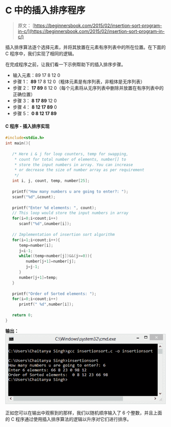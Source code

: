 # C 中的插入排序程序

> 原文： [https://beginnersbook.com/2015/02/insertion-sort-program-in-c/](https://beginnersbook.com/2015/02/insertion-sort-program-in-c/)

插入排序算法逐个选择元素，并将其放置在元素有序列表中的所在位置。在下面的 C 程序中，我们实现了相同的逻辑。

在完成程序之前，让我们看一下示例帮助下的插入排序步骤。

+   输入元素：89 17 8 12 0
+   步骤 1： **89** 17 8 12 0（粗体元素是有序列表，非粗体是无序列表）
+   步骤 2： **17 89** 8 12 0（每个元素将从无序列表中删除并放置在有序列表中的正确位置）
+   步骤 3： **8 17 89** 12 0
+   步骤 4： **8 12 17 89** 0
+   步骤 5： **0 8 12 17 89**

#### C 程序 - 插入排序实现

```c
#include<stdio.h>
int main(){

   /* Here i & j for loop counters, temp for swapping,
    * count for total number of elements, number[] to
    * store the input numbers in array. You can increase
    * or decrease the size of number array as per requirement
    */
   int i, j, count, temp, number[25];

   printf("How many numbers u are going to enter?: ");
   scanf("%d",&count);

   printf("Enter %d elements: ", count);
   // This loop would store the input numbers in array
   for(i=0;i<count;i++)
      scanf("%d",&number[i]);

   // Implementation of insertion sort algorithm
   for(i=1;i<count;i++){
      temp=number[i];
      j=i-1;
      while((temp<number[j])&&(j>=0)){
         number[j+1]=number[j];
         j=j-1;
      }
      number[j+1]=temp;
   }

   printf("Order of Sorted elements: ");
   for(i=0;i<count;i++)
      printf(" %d",number[i]);

   return 0;
}
```

**输出：**
![insertion_sort_output_cmd](img/54bb8cadf37a0e5a04dee1788e9d8787.jpg)

正如您可以在输出中观察到的那样，我们以随机顺序输入了 6 个整数，并且上面的 C 程序通过使用插入排序算法的逻辑以升序对它们进行排序。